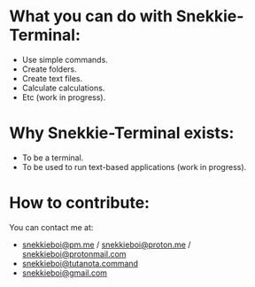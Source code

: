 # What you can do with Snekkie-Terminal:
- Use simple commands.
- Create folders.
- Create text files.
- Calculate calculations.
- Etc (work in progress).
# Why Snekkie-Terminal exists:
- To be a terminal.
- To be used to run text-based applications (work in progress).
# How to contribute:
You can contact me at:
- snekkieboi@pm.me / snekkieboi@proton.me / snekkieboi@protonmail.com
- snekkieboi@tutanota.command
- snekkieboi@gmail.com
